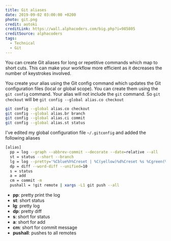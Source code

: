 ```yaml
---
title: Git aliases
date: 2019-09-02 03:00:00 +0200
photo: git.png
credit: aotoki
creditLink: https://wall.alphacoders.com/big.php?i=985805
creditSource: alphacoders
tags:
  - Technical
  - Git
---
```


You can create Git aliases for long or repetitive commands which map to short cuts.
This can make your workflow more efficient as it decreases the number of keystrokes involved.

You create your alias using the Git config command which updates the Git configuration files (local or global scope).
You can create them using the `git config` command. Your alias will not include the `git` command.
So `git checkout` will be `git config --global alias.co checkout`

```bash
git config --global alias.co checkout
git config --global alias.br branch
git config --global alias.ci commit
git config --global alias.st status
```

I've edited my global configuration file `~/.gitconfig` and added the following aliases

```bash
[alias]
  pp = log --graph --abbrev-commit --decorate --date=relative --all
  st = status --short --branch
  lg = log --pretty='%Cblue%h%Creset | %C(yellow)%d%Creset %s %Cgreen(%cr)%Creset %C(cyan)[%an]%Creset' --graph
  dp = diff --word-diff --unified=10
  s = status
  a = add
  cm = commit -m
  pushall = !git remote | xargs -L1 git push --all
```

- **pp**: pretty print the log
- **st**: short status
- **lg**: pretty log
- **dp**: pretty diff
- **s**: short for status
- **a**: short for add
- **cm**: short for commit message
- **pushall**: pushes to all remotes
